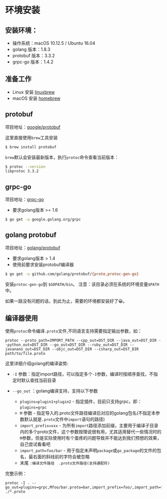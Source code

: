 # 环境安装

安装环境：
-------

* 操作系统：macOS 10.12.5 / Ubuntu 16.04
* golang 版本：1.8.3
* protobuf 版本：3.3.2
* grpc-go 版本：1.4.2


准备工作
-------

* Linux 安装 [linuxbrew](https://github.com/Homebrew/linuxbrew)
* macOS 安装 [homebrew](http://brew.sh/)


protobuf
--------

项目地址：[google/protobuf](https://github.com/google/protobuf)

这里直接使用`brew`工具安装

```sh
$ brew install protobuf
```
`brew`默认会安装最新版本，执行`protoc`命令查看当前版本：

```sh
$ protoc --version
libprotoc 3.3.2
```


grpc-go
-------

项目地址：[grpc-go](https://github.com/grpc/grpc-go)

* 要求golang版本 >= 1.6

```sh
$ go get -u google.golang.org/grpc
```


golang protobuf
---------------

项目地址：[golang/protobuf](https://github.com/golang/protobuf)

* 要求golang版本 > 1.4
* 使用前要求安装protobuf编译器

```sh
$ go get -u github.com/golang/protobuf/{proto,protoc-gen-go}
```

安装`protoc-gen-go`到 `$GOPATH/bin`。 注意：该目录必须在系统的环境变量`$PATH`中。

如果一路没有问题的话，到此为止，需要的环境都安装好了😀。


编译器使用
--------

使用`protoc`命令编译`.proto`文件,不同语言支持需要指定输出参数，如：

```
protoc --proto_path=IMPORT_PATH --cpp_out=DST_DIR --java_out=DST_DIR --python_out=DST_DIR --go_out=DST_DIR --ruby_out=DST_DIR --javanano_out=DST_DIR --objc_out=DST_DIR --csharp_out=DST_DIR path/to/file.proto
```

这里详细介绍golang的编译姿势:

* `-I` 参数：指定import路径，可以指定多个`-I`参数，编译时按顺序查找，不指定时默认查找当前目录
* `--go_out` ：golang编译支持，支持以下参数

	* `plugins=plugin1+plugin2` - 指定插件，目前只支持grpc，即：`plugins=grpc`
	* `M` 参数 - 指定导入的.proto文件路径编译后对应的golang包名(不指定本参数默认就是`.proto`文件中`import`语句的路径)
	* `import_prefix=xxx` - 为所有`import`路径添加前缀，主要用于编译子目录内的多个proto文件，这个参数按理说很有用，尤其适用替代一些情况时的`M`参数，但是实际使用时有个蛋疼的问题导致并不能达到我们预想的效果，自己尝试看看吧
	* `import_path=foo/bar` - 用于指定未声明`package`或`go_package`的文件的包名，最右面的斜线前的字符会被忽略
	* 末尾 `:编译文件路径  .proto文件路径(支持通配符)`

完整示例：

```
protoc -I . --go_out=plugins=grpc,Mfoo/bar.proto=bar,import_prefix=foo/,import_path=foo/bar:. ./*.proto
```












